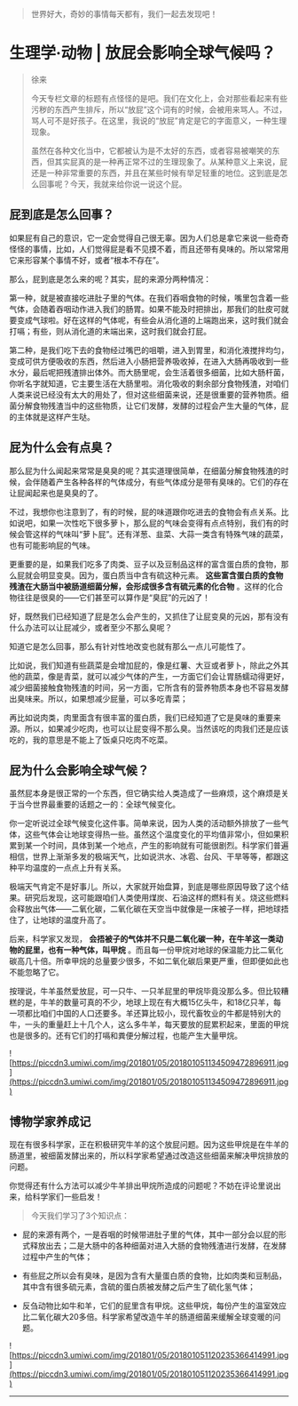 > 世界好大，奇妙的事情每天都有，我们一起去发现吧！

# 生理学·动物 | 放屁会影响全球气候吗？

> 徐来
> 
> 今天专栏文章的标题有点怪怪的是吧。我们在文化上，会对那些看起来有些污秽的东西产生排斥，所以“放屁”这个词有的时候，会被用来骂人。不过，骂人可不是好孩子。在这里，我说的“放屁”肯定是它的字面意义，一种生理现象。
> 
> 虽然在各种文化当中，它都被认为是不太好的东西，或者容易被嘲笑的东西，但其实屁真的是一种再正常不过的生理现象了。从某种意义上来说，屁还是一种非常重要的东西，并且在某些时候有举足轻重的地位。这到底是怎么回事呢？今天，我就来给你说一说这个屁。

## 屁到底是怎么回事？

如果屁有自己的意识，它一定会觉得自己很无辜。因为人们总是拿它来说一些奇奇怪怪的事情，比如，人们觉得屁是看不见摸不着，而且还带有臭味的。所以常常用它来形容某个事情不好，或者“根本不存在”。

那么，屁到底是怎么来的呢？其实，屁的来源分两种情况：

第一种，就是被直接吃进肚子里的气体。在我们吞咽食物的时候，嘴里包含着一些气体，会随着吞咽动作进入我们的肠胃。如果不能及时把排出，那我们的肚皮可就要变成气球啦。好在这样的气体呢，有些会从消化道的上端跑出来，这时我们就会打嗝；有些，则从消化道的末端出来，这时我们就会打屁。

第二种，是我们吃下去的食物经过嘴巴的咀嚼，进入到胃里，和消化液搅拌均匀，变成可供方便吸收的东西，然后进入小肠把营养吸收掉，在进入大肠再吸收到一些水分，最后呢把残渣排出体外。而大肠里呢，会生活着很多细菌，比如大肠杆菌，你听名字就知道，它主要生活在大肠里啦。消化吸收的剩余部分食物残渣，对咱们人类来说已经没有太大的用处了，但对这些细菌来说，还是很重要的营养物质。细菌分解食物残渣当中的这些物质，让它们发酵，发酵的过程会产生大量的气体，屁的主体就是这样产生哒。

## 屁为什么会有点臭？

那么屁为什么闻起来常常是臭臭的呢？其实道理很简单，在细菌分解食物残渣的时候，会伴随着产生各种各样的气体成分，有些气体成分是带有臭味的。它们的存在让屁闻起来也是臭臭的了。

不过，我想你也注意到了，有的时候，屁的味道跟你吃进去的食物会有点关系。比如说吧，如果一次性吃下很多萝卜，那么屁的气味会变得有点点特别，我们有的时候会管这样的气味叫“萝卜屁”。还有洋葱、韭菜、大蒜一类含有特殊气味的蔬菜，也有可能影响屁的气味。

更重要的是，如果我们吃多了肉类、豆子以及豆制品这样的富含蛋白质的食物，那么屁就会明显变臭。因为，蛋白质当中含有硫这种元素。 **这些富含蛋白质的食物残渣在大肠当中被肠道细菌分解，会形成很多含有硫元素的化合物** 。这样的化合物往往是很臭的——它们甚至可以算作是“臭屁”的元凶了！

好，既然我们已经知道了屁是怎么会产生的，又抓住了让屁变臭的元凶，那有没有什么办法可以让屁减少，或者至少不那么臭呢？

知道它是怎么回事，那么有针对性地改变也就有那么一点儿可能性了。

比如说，我们知道有些蔬菜是会增加屁的，像是红薯、大豆或者萝卜，除此之外其他的蔬菜，像是青菜，就可以减少气体的产生，一方面它们会让胃肠蠕动得更好，减少细菌接触食物残渣的时间，另一方面，它所含有的营养物质本身也不容易发酵出臭味来。所以，如果想减少屁量，可以多吃青菜；

再比如说肉类，肉里面含有很丰富的蛋白质，我们已经知道了它是臭味的重要来源。所以，如果减少吃肉，也可以让屁变得不那么臭。当然该吃的肉我们还是应该吃的，我的意思是不能上了饭桌只吃肉不吃菜。

## 屁为什么会影响全球气候？

虽然屁本身是很正常的一个东西，但它确实给人类造成了一些麻烦，这个麻烦是关于当今世界最重要的话题之一的：全球气候变化。

你一定听说过全球气候变化这件事。简单来说，因为人类的活动额外排放了一些气体，这些气体会让地球变得热一些。虽然这个温度变化的平均值非常小，但如果积累到某一个时间，具体到某一个地点，产生的影响就有可能很剧烈。科学家们普遍相信，世界上渐渐多发的极端天气，比如说洪水、冰雹、台风、干旱等等，都跟这种平均温度的一点点上升有关系。

极端天气肯定不是好事儿。所以，大家就开始盘算，到底是哪些原因导致了这个结果。研究后发现，这可能跟咱们人类使用煤炭、石油这样的燃料有关。烧这些燃料会释放出气体——二氧化碳，二氧化碳在天空当中就像是一床被子一样，把地球捂住了，让地球的温度升高了。

后来，科学家又发现， **会捂被子的气体并不只是二氧化碳一种，在牛羊这一类动物的屁里，也有一种气体，叫甲烷** 。而且每一份甲烷对地球的保温能力比二氧化碳高几十倍。所幸甲烷的总量要少很多，不如二氧化碳后果更严重，但即便如此也不能忽略了它。

按理说，牛羊虽然爱放屁，可一只牛、一只羊屁里的甲烷毕竟没那么多。但比较糟糕的是，牛羊的数量可真的不少，地球上现在有大概15亿头牛，和18亿只羊，每一项都比咱们中国的人口还要多。羊还算比较小，现代畜牧业的牛都是特别大的牛，一头的重量赶上十几个人，这么多牛羊，每天要放的屁累积起来，里面的甲烷也是很多的。还有它们的打嗝和粪便分解过程，也能产生大量甲烷。

![https://piccdn3.umiwi.com/img/201801/05/201801051134509472896911.jpg](https://piccdn3.umiwi.com/img/201801/05/201801051134509472896911.jpg)

## 博物学家养成记

现在有很多科学家，正在积极研究牛羊的这个放屁问题。因为这些甲烷是在牛羊的肠道里，被细菌发酵出来的，所以科学家希望通过改造这些细菌来解决甲烷排放的问题。

你觉得还有什么方法可以减少牛羊排出甲烷所造成的问题呢？不妨在评论里说出来，给科学家们一些启发！

> 今天我们学习了3个知识点：

* 屁的来源有两个，一是吞咽的时候带进肚子里的气体，其中一部分会以屁的形式释放出去；二是大肠中的各种细菌对进入大肠的食物残渣进行发酵，在发酵过程中产生的气体；

* 有些屁之所以会有臭味，是因为含有大量蛋白质的食物，比如肉类和豆制品，其中含有很多硫元素，含硫的蛋白质被发酵之后产生了硫化氢气体；

* 反刍动物比如牛和羊，它们的屁里含有甲烷。这些甲烷，每份产生的温室效应比二氧化碳大20多倍。科学家希望改造牛羊的肠道细菌来缓解全球变暖的问题。

![https://piccdn3.umiwi.com/img/201801/05/201801051120235366414991.jpg](https://piccdn3.umiwi.com/img/201801/05/201801051120235366414991.jpg)

---
